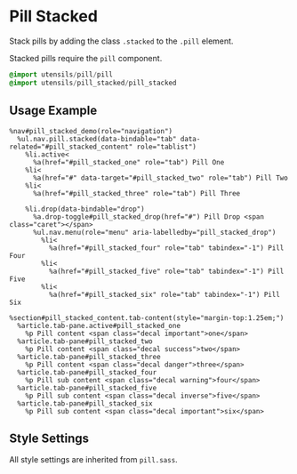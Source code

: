 
# Pill Stacked
Stack pills by adding the class `.stacked` to the `.pill` element.

Stacked pills require the `pill` component.

```sass
@import utensils/pill/pill
@import utensils/pill_stacked/pill_stacked
```

## Usage Example

<!--~ markup/pill_stacked.html.haml -->
```haml
%nav#pill_stacked_demo(role="navigation")
  %ul.nav.pill.stacked(data-bindable="tab" data-related="#pill_stacked_content" role="tablist")
    %li.active<
      %a(href="#pill_stacked_one" role="tab") Pill One
    %li<
      %a(href="#" data-target="#pill_stacked_two" role="tab") Pill Two
    %li<
      %a(href="#pill_stacked_three" role="tab") Pill Three

    %li.drop(data-bindable="drop")
      %a.drop-toggle#pill_stacked_drop(href="#") Pill Drop <span class="caret"></span>
      %ul.nav.menu(role="menu" aria-labelledby="pill_stacked_drop")
        %li<
          %a(href="#pill_stacked_four" role="tab" tabindex="-1") Pill Four
        %li<
          %a(href="#pill_stacked_five" role="tab" tabindex="-1") Pill Five
        %li<
          %a(href="#pill_stacked_six" role="tab" tabindex="-1") Pill Six

%section#pill_stacked_content.tab-content(style="margin-top:1.25em;")
  %article.tab-pane.active#pill_stacked_one
    %p Pill content <span class="decal important">one</span>
  %article.tab-pane#pill_stacked_two
    %p Pill content <span class="decal success">two</span>
  %article.tab-pane#pill_stacked_three
    %p Pill content <span class="decal danger">three</span>
  %article.tab-pane#pill_stacked_four
    %p Pill sub content <span class="decal warning">four</span>
  %article.tab-pane#pill_stacked_five
    %p Pill sub content <span class="decal inverse">five</span>
  %article.tab-pane#pill_stacked_six
    %p Pill sub content <span class="decal important">six</span>
```
<!-- end -->

## Style Settings
All style settings are inherited from `pill.sass`.

